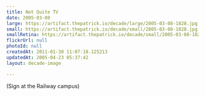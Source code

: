 ```yaml
---
title: Not Quite TV
date: 2005-03-08
large: https://artifact.thepatrick.io/decade/large/2005-03-08-1828.jpg
small: https://artifact.thepatrick.io/decade/small/2005-03-08-1828.jpg
smallRetina: https://artifact.thepatrick.io/decade/small/2005-03-08-1828@2x.jpg
flickrUrl: null
photoId: null
createdAt: 2011-01-30 11:07:18.125213
updatedAt: 2005-04-23 05:37:42
layout: decade-image

---
```

(Sign at the Railway campus)
